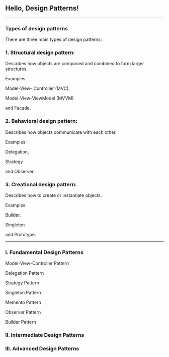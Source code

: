 ## Hello, Design Patterns!

- - -

### Types of design patterns

There are three main types of design patterns:

### 1. Structural design pattern: 

Describes how objects are composed and combined to form larger structures. 


Examples:

Model-View- Controller (MVC), 

Model-View-ViewModel (MVVM) 

and Facade.


### 2. Behavioral design pattern: 

Describes how objects communicate with each other. 


Examples:

Delegation, 

Strategy 

and Observer.


### 3. Creational design pattern: 

Describes how to create or instantiate objects. 

Examples:

Builder, 

Singleton 

and Prototype.


- - -


### I. Fundamental Design Patterns

Model-View-Controller Pattern 

Delegation Pattern

Strategy Pattern

Singleton Pattern

Memento Pattern

Observer Pattern 

Builder Pattern


### II. Intermediate Design Patterns



### III. Advanced Design Patterns
